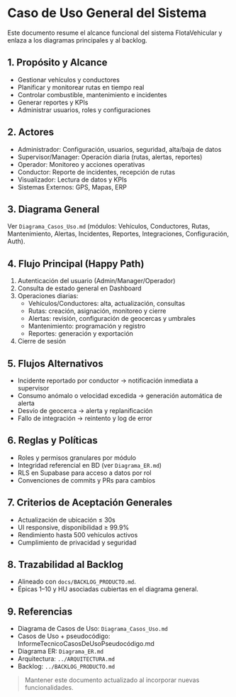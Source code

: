 # Caso de Uso General del Sistema

Este documento resume el alcance funcional del sistema FlotaVehicular y enlaza a los diagramas principales y al backlog.

## 1. Propósito y Alcance

- Gestionar vehículos y conductores
- Planificar y monitorear rutas en tiempo real
- Controlar combustible, mantenimiento e incidentes
- Generar reportes y KPIs
- Administrar usuarios, roles y configuraciones

## 2. Actores

- Administrador: Configuración, usuarios, seguridad, alta/baja de datos
- Supervisor/Manager: Operación diaria (rutas, alertas, reportes)
- Operador: Monitoreo y acciones operativas
- Conductor: Reporte de incidentes, recepción de rutas
- Visualizador: Lectura de datos y KPIs
- Sistemas Externos: GPS, Mapas, ERP

## 3. Diagrama General

Ver `Diagrama_Casos_Uso.md` (módulos: Vehículos, Conductores, Rutas, Mantenimiento, Alertas, Incidentes, Reportes, Integraciones, Configuración, Auth).

## 4. Flujo Principal (Happy Path)

1. Autenticación del usuario (Admin/Manager/Operador)
2. Consulta de estado general en Dashboard
3. Operaciones diarias:
   - Vehículos/Conductores: alta, actualización, consultas
   - Rutas: creación, asignación, monitoreo y cierre
   - Alertas: revisión, configuración de geocercas y umbrales
   - Mantenimiento: programación y registro
   - Reportes: generación y exportación
4. Cierre de sesión

## 5. Flujos Alternativos

- Incidente reportado por conductor → notificación inmediata a supervisor
- Consumo anómalo o velocidad excedida → generación automática de alerta
- Desvío de geocerca → alerta y replanificación
- Fallo de integración → reintento y log de error

## 6. Reglas y Políticas

- Roles y permisos granulares por módulo
- Integridad referencial en BD (ver `Diagrama_ER.md`)
- RLS en Supabase para acceso a datos por rol
- Convenciones de commits y PRs para cambios

## 7. Criterios de Aceptación Generales

- Actualización de ubicación ≤ 30s
- UI responsive, disponibilidad ≥ 99.9%
- Rendimiento hasta 500 vehículos activos
- Cumplimiento de privacidad y seguridad

## 8. Trazabilidad al Backlog

- Alineado con `docs/BACKLOG_PRODUCTO.md`.
- Épicas 1–10 y HU asociadas cubiertas en el diagrama general.

## 9. Referencias

- Diagrama de Casos de Uso: `Diagrama_Casos_Uso.md`
- Casos de Uso + pseudocódigo: InformeTecnicoCasosDeUsoPseudocódigo.md
- Diagrama ER: `Diagrama_ER.md`
- Arquitectura: `../ARQUITECTURA.md`
- Backlog: `../BACKLOG_PRODUCTO.md`

> Mantener este documento actualizado al incorporar nuevas funcionalidades.
